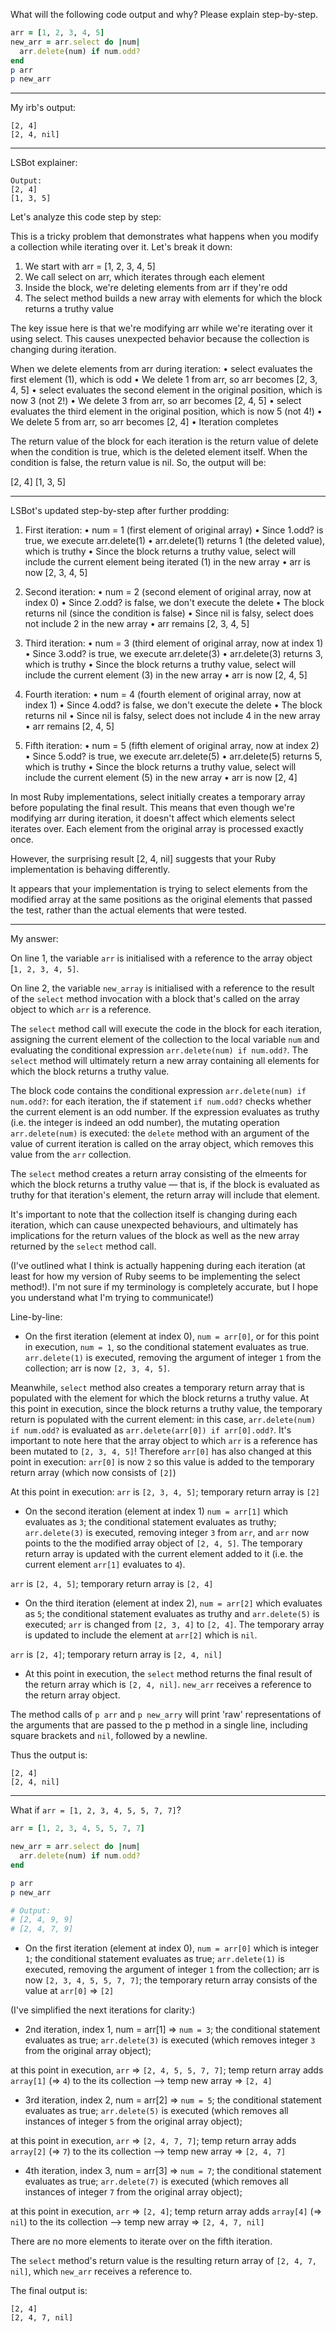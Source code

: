 
What will the following code output and why? Please explain step-by-step.

```ruby
arr = [1, 2, 3, 4, 5]
new_arr = arr.select do |num|
  arr.delete(num) if num.odd?
end
p arr
p new_arr
```

---

My irb's output:

```
[2, 4]
[2, 4, nil]
```

---

LSBot explainer:

```
Output:
[2, 4]
[1, 3, 5]
```

Let's analyze this code step by step:

This is a tricky problem that demonstrates what happens when you modify a collection while iterating over it. Let's break it down:

1.  We start with arr = [1, 2, 3, 4, 5]
2.  We call select on arr, which iterates through each element
3.  Inside the block, we're deleting elements from arr if they're odd
4.  The select method builds a new array with elements for which the block returns a truthy value

The key issue here is that we're modifying arr while we're iterating over it using select. This causes unexpected behavior because the collection is changing during iteration.

When we delete elements from arr during iteration:
•   select evaluates the first element (1), which is odd
•   We delete 1 from arr, so arr becomes [2, 3, 4, 5]
•   select evaluates the second element in the original position, which is now 3 (not 2!)
•   We delete 3 from arr, so arr becomes [2, 4, 5]
•   select evaluates the third element in the original position, which is now 5 (not 4!)
•   We delete 5 from arr, so arr becomes [2, 4]
•   Iteration completes

The return value of the block for each iteration is the return value of delete when the condition is true, which is the deleted element itself. When the condition is false, the return value is nil.
So, the output will be:

[2, 4]
[1, 3, 5]

---

LSBot's updated step-by-step after further prodding:

1.  First iteration:
    •   num = 1 (first element of original array)
    •   Since 1.odd? is true, we execute arr.delete(1)
    •   arr.delete(1) returns 1 (the deleted value), which is truthy
    •   Since the block returns a truthy value, select will include the current element being iterated (1) in the new array
    •   arr is now [2, 3, 4, 5]

2.  Second iteration:
    •   num = 2 (second element of original array, now at index 0)
    •   Since 2.odd? is false, we don't execute the delete
    •   The block returns nil (since the condition is false)
    •   Since nil is falsy, select does not include 2 in the new array
    •   arr remains [2, 3, 4, 5]

3.  Third iteration:
    •   num = 3 (third element of original array, now at index 1)
    •   Since 3.odd? is true, we execute arr.delete(3)
    •   arr.delete(3) returns 3, which is truthy
    •   Since the block returns a truthy value, select will include the current element (3) in the new array
    •   arr is now [2, 4, 5]

4.  Fourth iteration:
    •   num = 4 (fourth element of original array, now at index 1)
    •   Since 4.odd? is false, we don't execute the delete
    •   The block returns nil
    •   Since nil is falsy, select does not include 4 in the new array
    •   arr remains [2, 4, 5]

5.  Fifth iteration:
    •   num = 5 (fifth element of original array, now at index 2)
    •   Since 5.odd? is true, we execute arr.delete(5)
    •   arr.delete(5) returns 5, which is truthy
    •   Since the block returns a truthy value, select will include the current element (5) in the new array
    •   arr is now [2, 4]

In most Ruby implementations, select initially creates a temporary array before populating the final result. This means that even though we're modifying arr during iteration, it doesn't affect which elements select iterates over. Each element from the original array is processed exactly once.

However, the surprising result [2, 4, nil] suggests that your Ruby implementation is behaving differently.

It appears that your implementation is trying to select elements from the modified array at the same positions as the original elements that passed the test, rather than the actual elements that were tested.

----

My answer:

On line 1, the variable `arr` is initialised with a reference to the array object [`1, 2, 3, 4, 5]`.

On line 2, the variable `new_array` is initialised with a reference to the result of the `select` method invocation with a block that's called on the array object to which `arr` is a reference.

The `select` method call will execute the code in the block for each iteration, assigning the current element of the collection to the local variable `num` and evaluating the conditional expression `arr.delete(num) if num.odd?`. The `select` method will ultimately return a new array containing all elements for which the block returns a truthy value.

The block code contains the conditional expression `arr.delete(num) if num.odd?`: for each iteration, the if statement `if num.odd?` checks whether the current element is an odd number. If the expression evaluates as truthy (i.e. the integer is indeed an odd number), the mutating operation `arr.delete(num)` is executed: the `delete` method with an argument of the value of current iteration is called on the array object, which removes this value from the `arr` collection.

The `select` method creates a return array consisting of the elmeents for which the block returns a truthy value — that is, if the block is evaluated as truthy for that iteration's element, the return array will include that element.

It's important to note that the collection itself is changing during each iteration, which can cause unexpected behaviours, and ultimately has implications for the return values of the block as well as the new array returned by the `select` method call.

(I've outlined what I think is actually happening during each iteration (at least for how my version of Ruby seems to be implementing the select method!). I'm not sure if my terminology is completely accurate, but I hope you understand what I'm trying to communicate!)

Line-by-line:

- On the first iteration (element at index 0), `num = arr[0]`, or for this point in execution, `num = 1`, so the conditional statement evaluates as true. `arr.delete(1)` is executed, removing the argument of integer `1` from the collection; arr is now `[2, 3, 4, 5]`.

Meanwhile, `select` method also creates a temporary return array that is populated with the element for which the block returns a truthy value. At this point in execution, since the block returns a truthy value, the temporary return is populated with the current element: in this case, `arr.delete(num) if num.odd?` is evaluated as `arr.delete(arr[0]) if arr[0].odd?`. It's important to note here that the array object to which `arr` is a reference has been mutated to `[2, 3, 4, 5]`! Therefore `arr[0]` has also changed at this point in execution: `arr[0]` is now `2` so this value is added to the temporary return array (which now consists of `[2]`)

At this point in execution:
`arr` is `[2, 3, 4, 5]`;
temporary return array is `[2]`

- On the second iteration (element at index 1) `num = arr[1]` which evaluates as `3`; the conditional statement evaluates as truthy; `arr.delete(3)` is executed, removing integer `3` from `arr`, and `arr` now points to the the modified array object of `[2, 4, 5]`. The temporary return array is updated with the current element added to it (i.e. the current element `arr[1]` evaluates to `4`).

`arr` is `[2, 4, 5]`;
temporary return array is `[2, 4]`

- On the third iteration (element at index 2), `num = arr[2]` which evaluates as `5`; the conditional statement evaluates as truthy and `arr.delete(5)` is executed; `arr` is changed from `[2, 3, 4]` to `[2, 4]`. The temporary array is updated to include the element at `arr[2]` which is `nil`.

`arr` is `[2, 4]`;
temporary return array is `[2, 4, nil]`

- At this point in execution, the `select` method returns the final result of the return array which is `[2, 4, nil]`. `new_arr` receives a reference to the return array object.

The method calls of `p arr` and `p new_arry` will print 'raw' representations of the arguments that are passed to the p method in a single line, including square brackets and `nil`, followed by a newline.

Thus the output is:

```
[2, 4]
[2, 4, nil]
```

---

What if `arr = [1, 2, 3, 4, 5, 5, 7, 7]`?

```ruby
arr = [1, 2, 3, 4, 5, 5, 7, 7]

new_arr = arr.select do |num|
  arr.delete(num) if num.odd?
end

p arr
p new_arr

# Output:
# [2, 4, 9, 9]
# [2, 4, 7, 9]
```

- On the first iteration (element at index 0), `num = arr[0]` which is integer `1`; the conditional statement evaluates as true; `arr.delete(1)` is executed, removing the argument of integer `1` from the collection;
arr is now `[2, 3, 4, 5, 5, 7, 7]`;
the temporary return array consists of the value at `arr[0]` => `[2]`

(I've simplified the next iterations for clarity:)

- 2nd iteration, index 1, num = arr[1] => `num = 3`;
the conditional statement evaluates as true; 
`arr.delete(3)` is executed (which removes integer `3` from the original array object);

at this point in execution, `arr` => `[2, 4, 5, 5, 7, 7]`;
temp return array adds `array[1]` (=> `4`) to the its collection --> temp new array => `[2, 4]`

- 3rd iteration, index 2, num = arr[2] => `num = 5`;
the conditional statement evaluates as true; 
`arr.delete(5)` is executed (which removes all instances of integer `5` from the original array object);

at this point in execution, `arr` => `[2, 4, 7, 7]`;
temp return array adds `array[2]` (=> `7`) to the its collection --> temp new array => `[2, 4, 7]`

- 4th iteration, index 3, num = arr[3] => `num = 7`;
the conditional statement evaluates as true;
`arr.delete(7)` is executed (which removes all instances of integer `7` from the original array object);

at this point in execution, `arr` => `[2, 4]`;
temp return array adds `array[4]` (=> `nil`) to the its collection --> temp new array => `[2, 4, 7, nil]`

There are no more elements to iterate over on the fifth iteration.

The `select` method's return value is the resulting return array of `[2, 4, 7, nil]`, which `new_arr` receives a reference to.

The final output is:

```
[2, 4]
[2, 4, 7, nil]
```